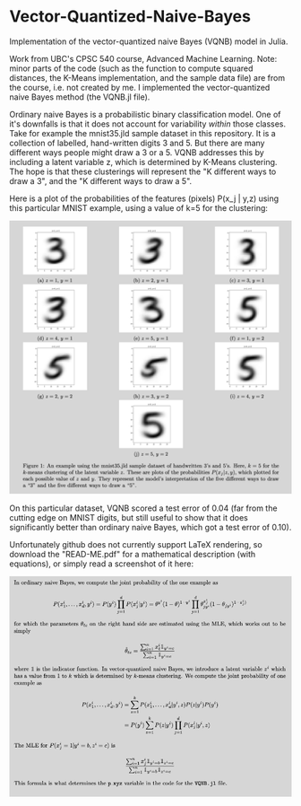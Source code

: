 # Vector-Quantized-Naive-Bayes
Implementation of the vector-quantized naive Bayes (VQNB) model in Julia. 

Work from UBC's CPSC 540 course, Advanced Machine Learning. Note: minor parts of the code (such as the function to compute squared distances, the K-Means implementation, and the sample data file) are from the course, i.e. not created by me. I implemented the vector-quantized naive Bayes method (the VQNB.jl file). 

Ordinary naive Bayes is a probabilistic binary classification model. One of it's downfalls is that it does not account for variability *within* those classes. Take for example the mnist35.jld sample dataset in this repository. It is a collection of labelled, hand-written digits 3 and 5. But there are many different ways people might draw a 3 or a 5. VQNB addresses this by including a latent variable z, which is determined by K-Means clustering. The hope is that these clusterings will represent the "K different ways to draw a 3", and the "K different ways to draw a 5". 

Here is a plot of the probabilities of the features (pixels) P(x_j | y,z) using this particular MNIST example, using a value of k=5 for the clustering:

![alt text](https://github.com/justin-furlotte/Vector-Quantized-Naive-Bayes/blob/main/mnist35_example/mnist35_example.png)

On this particular dataset, VQNB scored a test error of 0.04 (far from the cutting edge on MNIST digits, but still useful to show that it does significantly better than ordinary naive Bayes, which got a test error of 0.10).

Unfortunately github does not currently support LaTeX rendering, so download the "READ-ME.pdf" for a mathematical description (with equations), or simply read a screenshot of it here:

![alt text](https://github.com/justin-furlotte/Vector-Quantized-Naive-Bayes/blob/main/vqnb_math.png)

